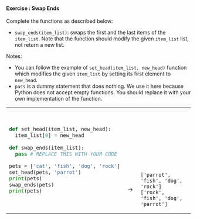 #### Exercise : Swap Ends

Complete the functions as described below:
* `swap_ends(item_list)`: swaps the first and the last items of the `item_list`. Note that the function should modify the given `item_list` list, not return a new list.  

Notes:
* You can follow the example of `set_head(item_list, new_head)` function which modifies the given `item_list` by setting its first element to `new_head`.
* `pass` is a dummy statement that does nothing. We use it here because Python does not accept empty functions. You should replace it with your own implementation of the function.

<table>
<tr>
  <td>

```python
def set_head(item_list, new_head):
  item_list[0] = new_head
  
def swap_ends(item_list):
  pass # REPLACE THIS WITH YOUR CODE

pets = ['cat', 'fish', 'dog', 'rock']
set_head(pets, 'parrot')
print(pets)
swap_ends(pets)
print(pets)
```
  </td>
  <td><br><br><br><br><br><br><br><br>&nbsp;→&nbsp;</td>
  <td><br><br><br><br><br><br><br><br>
  
```
['parrot', 'fish', 'dog', 'rock']
['rock', 'fish', 'dog', 'parrot']
```
  </td>
</tr>
</table>